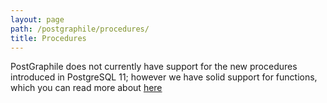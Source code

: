 ```yaml
---
layout: page
path: /postgraphile/procedures/
title: Procedures
---
```


PostGraphile does not currently have support for the new procedures introduced
in PostgreSQL 11; however we have solid support for functions, which you can
read more about [here](/postgraphile/functions/)

